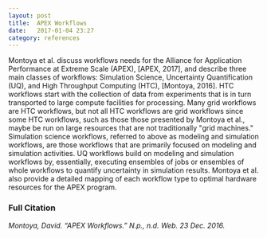 ```yaml
---
layout: post
title:  APEX Workflows
date:   2017-01-04 23:27
category: references
---
```


Montoya et al. discuss workflows needs for the Alliance for Application 
Performance at Extreme Scale (APEX), \[APEX, 2017], and describe three main
classes of workflows: Simulation Science, Uncertainty Quantification (UQ), and
High Throughput Computing (HTC), \[Montoya, 2016]. HTC workflows start with the
collection of data from experiments that is in turn transported to large
compute facilities for processing. Many grid workflows are HTC workflows, but
not all HTC workflows are grid workflows since some HTC workflows, such as
those those presented by Montoya et al., maybe be run on large resources that
are not traditionally "grid machines." Simulation science workflows, referred
to above as modeling and simulation workflows, are those workflows that are
primarily focused on modeling and simulation activities. UQ workflows build on
modeling and simulation workflows by, essentially, executing ensembles of jobs
or ensembles of whole workflows to quantify uncertainty in simulation results.
Montoya et al. also provide a detailed mapping of each workflow type to optimal
hardware resources for the APEX program.

### Full Citation

_Montoya, David. “APEX Workflows.” N.p., n.d. Web. 23 Dec. 2016._

